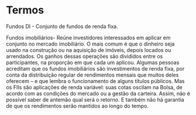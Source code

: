 # Termos
Fundos DI - Conjunto de fundos de renda fixa.

Fundos imobiliários- Reúne investidores interessados em aplicar em conjunto no mercado imobiliário. O mais comum é que o dinheiro seja usado na construção ou na aquisição de imóveis, depois locados ou arrendados. Os ganhos dessas operações são divididos entre os participantes, na proporção em que cada um aplicou. Algumas pessoas acreditam que os fundos imobiliários são investimentos de renda fixa, por conta da distribuição regular de rendimentos mensais que muitos deles oferecem – e que lembra o funcionamento de alguns títulos públicos. Mas os FIIs são aplicações de renda variável: suas cotas oscilam na Bolsa, de acordo com as condições do mercado ou a gestão da carteira. Assim, não é possível saber de antemão qual será o retorno. E também não há garantia de que os rendimentos serão mantidos ao longo do tempo.

